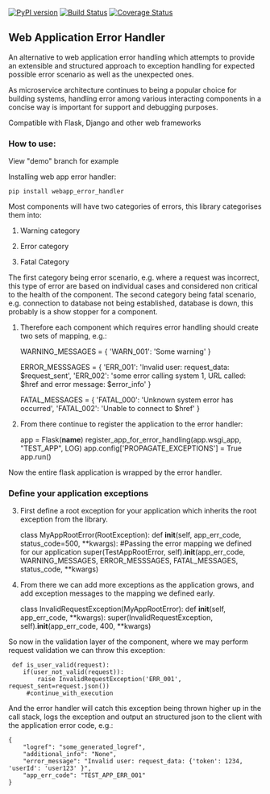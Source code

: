 [![PyPI version](https://badge.fury.io/py/app_error_handler.svg)](http://badge.fury.io/py/app_error_handler)
[![Build Status](https://travis-ci.org/raviparekh/webapp-error-handler.svg?branch=master)](https://travis-ci.org/raviparekh/webapp-error-handler)
[![Coverage Status](https://coveralls.io/repos/raviparekh/webapp-error-handler/badge.svg?branch=master&service=github)](https://coveralls.io/github/raviparekh/webapp-error-handler?branch=master)

## Web Application Error Handler

An alternative to web application error handling which attempts to provide an extensible and structured approach to exception handling 
for expected possible error scenario as well as the unexpected ones. 

As microservice architecture continues to being a popular choice for building systems, handling error among various interacting components in a concise way is important 
for support and debugging purposes.

Compatible with Flask, Django and other web frameworks

### How to use:

View "demo" branch for example

Installing web app error handler:

    pip install webapp_error_handler
    
Most components will have two categories of errors, this library categorises them into:

  1) Warning category

  2) Error category 
  
  3) Fatal Category 
  
 
The first category being error scenario, e.g. where a request was incorrect, this type of error are based on individual cases
and considered non critical to the health of the component.
The second category being fatal scenario, e.g. connection to database not being established, database is down, this probably is a show stopper for a component.

1) Therefore each component which requires error handling should create two sets of mapping, e.g.:

    WARNING_MESSAGES = {
        'WARN_001': 'Some warning'
    }
    
    ERROR_MESSSAGES = {
        'ERR_001': 'Invalid user: request_data: $request_sent',
        'ERR_002': 'some error calling system 1, URL called: $href and error message: $error_info'
    }
    
    FATAL_MESSAGES = {
        'FATAL_000': 'Unknown system error has occurred',
        'FATAL_002': 'Unable to connect to $href'
    }


2) From there continue to register the application to the error handler:


    app = Flask(__name__)
    register_app_for_error_handling(app.wsgi_app, "TEST_APP", LOG)
    app.config['PROPAGATE_EXCEPTIONS'] = True
    app.run()

Now the entire flask application is wrapped by the error handler.

### Define your application exceptions
3) First define a root exception for your application which inherits the root exception from the library.
    

    class MyAppRootError(RootException):
        def __init__(self, app_err_code, status_code=500, **kwargs):
            #Passing the error mapping we defined for our application
            super(TestAppRootError, self).__init__(app_err_code, WARNING_MESSAGES, ERROR_MESSSAGES, FATAL_MESSAGES, status_code, **kwargs)

4) From there we can add more exceptions as the application grows, and add exception messages to the mapping we defined early.


     class InvalidRequestException(MyAppRootError):
        def __init__(self, app_err_code, **kwargs):
            super(InvalidRequestException, self).__init__(app_err_code, 400, **kwargs)


So now in the validation layer of the component, where we may perform request validation we can throw this exception:


     def is_user_valid(request):
        if(user_not_valid(request)):
            raise InvalidRequestException('ERR_001', request_sent=request.json())
         #continue_with_execution

     
And the error handler will catch this exception being thrown higher up in the call stack, logs the exception and output an structured json to the client with the application error code, e.g.:
    
    {
        "logref": "some_generated_logref",
        "additional_info": "None",
        "error_message": "Invalid user: request_data: {'token': 1234, 'userId': 'user123' }",
        "app_err_code": "TEST_APP_ERR_001"
    }